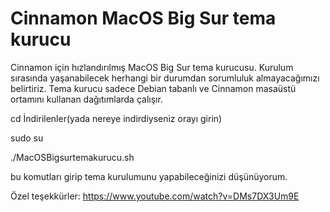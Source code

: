 # Cinnamon MacOS Big Sur tema kurucu
Cinnamon için hızlandırılmış MacOS Big Sur tema kurucusu.
Kurulum sırasında yaşanabilecek herhangi bir durumdan sorumluluk almayacağımızı belirtiriz.
Tema kurucu sadece Debian tabanlı ve Cinnamon masaüstü ortamını kullanan dağıtımlarda çalışır.

cd İndirilenler(yada nereye indirdiyseniz orayı girin)

sudo su

./MacOSBigsurtemakurucu.sh

bu komutları girip tema kurulumunu yapabileceğinizi düşünüyorum.

Özel teşekkürler:
https://www.youtube.com/watch?v=DMs7DX3Um9E
